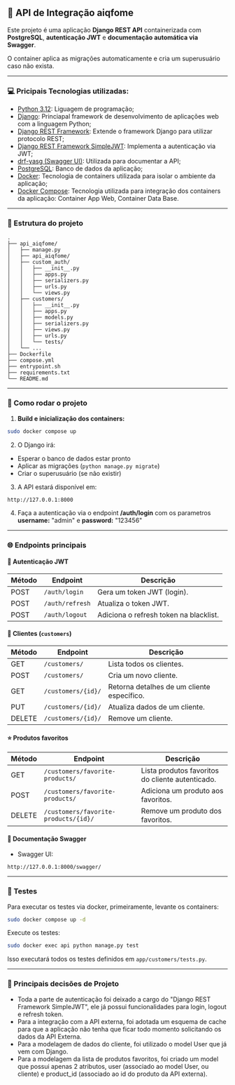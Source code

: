 

## 🍕 API de Integração aiqfome

Este projeto é uma aplicação **Django REST API** containerizada com **PostgreSQL**, **autenticação JWT** e **documentação automática via Swagger**.

O container aplica as migrações automaticamente e cria um superusuário caso não exista.

---

### 💻 Pricipais Tecnologias utilizadas:
* [Python 3.12](https://www.python.org/): Liguagem de programação;
* [Django](https://www.djangoproject.com/): Princiapal framework de desenvolvimento de aplicações web com a linguagem Python;
* [Django REST Framework](https://www.django-rest-framework.org/): Extende o framework Django para utilizar protocolo REST;
* [Django REST Framework SimpleJWT](https://django-rest-framework-simplejwt.readthedocs.io/): Implementa a autenticação via JWT;
* [drf-yasg (Swagger UI)](https://drf-yasg.readthedocs.io/): Utilizada para documentar a API;
* [PostgreSQL](https://www.postgresql.org/): Banco de dados da aplicação;
* [Docker](https://www.docker.com/): Tecnologia de containers utilizada para isolar o ambiente da aplicação;
* [Docker Compose](https://docs.docker.com/compose/): Tecnologia utilizada para integração dos containers da aplicação: Container App Web, Container Data Base.

---

### 📂 Estrutura do projeto

```
.
├── api_aiqfome/
│   ├── manage.py
│   ├── api_aiqfome/
│   ├── custom_auth/
│   │   ├── __init__.py
│   │   ├── apps.py
│   │   ├── serializers.py
│   │   ├── urls.py
│   │   └── views.py
│   ├── customers/
│   │   ├── __init__.py
│   │   ├── apps.py
│   │   ├── models.py
│   │   ├── serializers.py
│   │   ├── views.py
│   │   ├── urls.py
│   │   └── tests/
│   └── ...
├── Dockerfile
├── compose.yml
├── entrypoint.sh
├── requirements.txt
└── README.md

```

---

### 🚀 Como rodar o projeto

1. **Build e inicialização dos containers:**

```bash
sudo docker compose up
```

2. O Django irá:

* Esperar o banco de dados estar pronto
* Aplicar as migrações (`python manage.py migrate`)
* Criar o superusuário (se não existir)

3. A API estará disponível em:

```
http://127.0.0.1:8000
```

4. Faça a autenticação via o endpoint **/auth/login** com os parametros **username:** "admin" e **password:** "123456"

---

### 🌐 Endpoints principais

#### 🔐 Autenticação JWT

| Método | Endpoint              | Descrição                     |
| ------ | --------------------- | ----------------------------- |
| POST   | `/auth/login`         | Gera um token JWT (login).    |
| POST   | `/auth/refresh`      | Atualiza o token JWT.         |
| POST   | `/auth/logout`       | Adiciona o refresh token na blacklist. |

#### 👥 Clientes (`customers`)

| Método    | Endpoint           | Descrição                                                                           |
| --------- | ------------------ | ----------------------------------------------------------------------------------- |
| GET    | `/customers/`      | Lista todos os clientes.|
| POST   | `/customers/`      | Cria um novo cliente.|
| GET    | `/customers/{id}/` | Retorna detalhes de um cliente específico.|
| PUT    | `/customers/{id}/` | Atualiza dados de um cliente.|
| DELETE | `/customers/{id}/` | Remove um cliente.|

#### ⭐ Produtos favoritos

| Método | Endpoint                             | Descrição                                        |
| ------ | ------------------------------------ | ------------------------------------------------ |
| GET    | `/customers/favorite-products/`      | Lista produtos favoritos do cliente autenticado.|
| POST   | `/customers/favorite-products/`      | Adiciona um produto aos favoritos.|
| DELETE | `/customers/favorite-products/{id}/` | Remove um produto dos favoritos.|

#### 📕 Documentação Swagger

* Swagger UI:

```
http://127.0.0.1:8000/swagger/
```

---

### 🧪 Testes

Para executar os testes via docker, primeiramente, levante os containers:
```bash
sudo docker compose up -d
```

Execute os testes:

```bash
sudo docker exec api python manage.py test
```

Isso executará todos os testes definidos em `app/customers/tests.py`.

---

### 📝 Principais decisões de Projeto
* Toda a parte de autenticação foi deixado a cargo do "Django REST Framework SimpleJWT", ele já possui funcionalidades para login, logout e refresh token.
* Para a integração com a API externa, foi adotada um esquema de cache para que a aplicação não tenha que ficar todo momento solicitando os dados da API Externa.
* Para a modelagem de dados do cliente, foi utilizado o model User que já vem com Django.
* Para a modelagem da lista de produtos favoritos, foi criado um model que possui apenas 2 atributos, user (associado ao model User, ou cliente) e product_id (associado ao id do produto da API externa).
